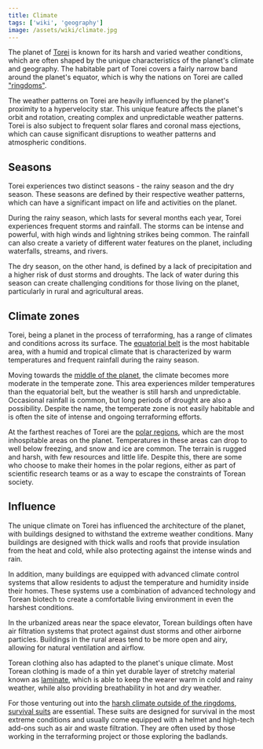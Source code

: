 ```yaml
---
title: Climate
tags: ['wiki', 'geography']
image: /assets/wiki/climate.jpg
---
```


The planet of [Torei](/wiki/torei) is known for its harsh and varied weather conditions, which are often shaped by the unique characteristics of the planet's climate and geography. The habitable part of Torei covers a fairly narrow band around the planet's equator, which is why the nations on Torei are called ["ringdoms"](/wiki/ringdom).

The weather patterns on Torei are heavily influenced by the planet's proximity to a hypervelocity star. This unique feature affects the planet's orbit and rotation, creating complex and unpredictable weather patterns. Torei is also subject to frequent solar flares and coronal mass ejections, which can cause significant disruptions to weather patterns and atmospheric conditions.

<!-- ![Climate](/img/wiki/climate.jpg) -->

## Seasons

Torei experiences two distinct seasons - the rainy season and the dry season. These seasons are defined by their respective weather patterns, which can have a significant impact on life and activities on the planet.

During the rainy season, which lasts for several months each year, Torei experiences frequent storms and rainfall. The storms can be intense and powerful, with high winds and lightning strikes being common. The rainfall can also create a variety of different water features on the planet, including waterfalls, streams, and rivers.

The dry season, on the other hand, is defined by a lack of precipitation and a higher risk of dust storms and droughts. The lack of water during this season can create challenging conditions for those living on the planet, particularly in rural and agricultural areas.

## Climate zones

Torei, being a planet in the process of terraforming, has a range of climates and conditions across its surface. The [equatorial belt](/wiki/ringdom) is the most habitable area, with a humid and tropical climate that is characterized by warm temperatures and frequent rainfall during the rainy season.

Moving towards the [middle of the planet](/wiki/badlands), the climate becomes more moderate in the temperate zone. This area experiences milder temperatures than the equatorial belt, but the weather is still harsh and unpredictable. Occasional rainfall is common, but long periods of drought are also a possibility. Despite the name, the temperate zone is not easily habitable and is often the site of intense and ongoing terraforming efforts.

At the farthest reaches of Torei are the [polar regions](/wiki/ai), which are the most inhospitable areas on the planet. Temperatures in these areas can drop to well below freezing, and snow and ice are common. The terrain is rugged and harsh, with few resources and little life. Despite this, there are some who choose to make their homes in the polar regions, either as part of scientific research teams or as a way to escape the constraints of Torean society.

## Influence

The unique climate on Torei has influenced the architecture of the planet, with buildings designed to withstand the extreme weather conditions. Many buildings are designed with thick walls and roofs that provide insulation from the heat and cold, while also protecting against the intense winds and rain.

In addition, many buildings are equipped with advanced climate control systems that allow residents to adjust the temperature and humidity inside their homes. These systems use a combination of advanced technology and Torean biotech to create a comfortable living environment in even the harshest conditions.

In the urbanized areas near the space elevator, Torean buildings often have air filtration systems that protect against dust storms and other airborne particles. Buildings in the rural areas tend to be more open and airy, allowing for natural ventilation and airflow.

Torean clothing also has adapted to the planet's unique climate. Most Torean clothing is made of a thin yet durable layer of stretchy material known as [laminate](/wiki/laminate), which is able to keep the wearer warm in cold and rainy weather, while also providing breathability in hot and dry weather.

For those venturing out into the [harsh climate outside of the ringdoms](/wiki/badlands), [survival suits](/wiki/survival-suit) are essential. These suits are designed for survival in the most extreme conditions and usually come equipped with a helmet and high-tech add-ons such as air and waste filtration. They are often used by those working in the terraforming project or those exploring the badlands.

